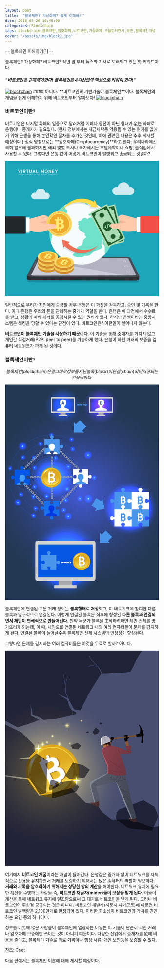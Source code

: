 ```yaml
---
layout: post
title:  "블록체인? 가상화폐? 쉽게 이해하기"
date: 2018-03-26 16:45:00
categories: Blockchain
tags: blockchain,블록체인,암호화폐,비트코인,가상화폐,크립토커런시,코인,블록체인개념
cover: "/assets/img/block2.jpg"
---
```


==블록체인 이해하기[1]==

블록체인? 가상화폐? 비트코인? 작년 말 부터 뉴스와 기사로 도배되고 있는 핫 키워드이다.
#### *"비트코인은 규제해야한다! 블록체인은 4차산업의 핵심으로 키워야 한다!"*

<a href="/assets/img/block1.jpg">
<img src="/assets/img/block1.jpg" title="blockchain"></a>
#### 아니다. **비트코인의 기반기술이 블록체인**이다.
블록체인의 개념을 쉽게 이해하기 위해 비트코인부터 알아보자!

<a href="/assets/img/block3.jpg">
<img src="/assets/img/block3.jpg" title="blockchain"></a>


### 비트코인이란?
비트코인은 디지털 화폐의 일종으로 달러처럼 지폐나 동전이 아닌 형태가 없는 화폐로 은행이나 중개자가 필요없다. 
(현재 정부에서는 자금세탁등 악용될 수 있는 여지를 없애기 위해 은행을 통해 본인확인 절차를 추가한 것인데, 이에 관련된 내용은 추후 게시할 예정이다.)
정식 명칭으로는 **암호화페(Cryptocurrency)**라고 한다.
우리나라에선 극히 일부에 불과하지만 해외 몇몇 도시나 국가에서는 호텔예약이나 쇼핑, 음식점에서 사용할 수 있다.
그렇다면 은행 없이 어떻게 비트코인이 발행되고 송금되는 것일까?

<a href="/assets/img/block6.jpg">
<img src="/assets/img/block6.jpg" title="blockchain"></a>

일반적으로 우리가 지인에게 송금할 경우 은행은 이 과정을 감독하고, 승인 및 기록을 한다.
이때 은행은 우리의 돈을 관리하는 중개자 역할을 한다.
은행은 이 과정에서 수수료를 받고, 상황에 따라 계좌를 동경시킬 수 있는 권리가 있다.
하지만 은행이라는 중앙시스템은 해킹을 당할 수 있다는 단점이 있다.
비트코인은? 이런일이 일어나지 않는다.

**비트코인이 블록체인 기술을 사용하기 때문**이다. 
이 기술을 통해 중개자를 거치지 않고 개인간 직접거래(P2P: peer to peer)를 가능하게 했다.
은행이 하던 거래의 보증을 컴퓨터 네트워크가 하게 된 것이다.

### 블록체인이란?
$$
블록체인(block chain)은 말 그대로 정보를 지닌 
블록(block)이 연결(chain)되어 저장되는 것을 말한다.
$$

<a href="/assets/img/block17.jpg">
<img src="/assets/img/block17.jpg" title="blockchain"></a>

블록체인에 연결된 모든 거래 정보는 **블록형태로 저장**되고, 이 네트워크에 참여한 다른 블록과 영구적으로 연결된다. 이렇게 연결된 블록은 직후에 형성된 **다른 블록과 연결되면서 체인이 연쇄적으로 만들어진다.** 
만약 누군가 블록을 조작하려하면 체인 전체를 망가뜨리게 되는데, 이 때, 체인으로 연결된 네트워크 내의 여러 컴퓨터들이 문제를 감지하게 된다.
연결된 블록이 늘어날수록 블록체인 전체 시스템의 안정성이 향상된다.

그렇다면 문제를 감지하는 여러 컴퓨터들은 이것을 무료로 할까? 아니다.

<a href="/assets/img/mining.jpg">
<img src="/assets/img/mining.jpg" title="mining"></a>

여기에서 **비트코인 채굴**이라는 개념이 들어간다.
은행같은 중개자 없이 네트워크를 자체적으로 신용을 유지하면서 거래를 보증하기 위해서는 많은 컴퓨터의 역할이 필요하다. **거래와 기록을 암호화하기 위해서는 상당한 양의 계산**을 해야한다.
네트워크 유지에 필요한 계산을 수행하는 사람들 즉, **비트코인 채굴자(miner)들이 보상을 받게 된다.**
이들이 계산을 통해 네트워크 유지에 일조함으로써 그 대가로 비트코인을 받게 된다.
그러나 비트코인이 무한정 공급되는 것은 아니다.
비트코인 개발자(사토시 나카모토)에 따르면 비트코인 발행량은 2,100만개로 한정되어 있다. 
이러한 희소성이 비트코인의 가치를 견인하는 요인 중의 하나이다. 

정부를 비롯해 많은 사람들이 블록체인에 열광하는 이유는 이 기술이 단순히 코인 거래나 암호화폐 보증에만 쓰이는 것이 아니기 때문이다. 
다양한 산업에서 중개자를 없애 비용을 줄이고, 블록체인 기술로 의료 기록이나 행성 서류, 개인 보안등을 보증할 수 있다.

참조: Cnet

다음 편에서는 블록체인 이론에 대해 게시할 예정이다.


